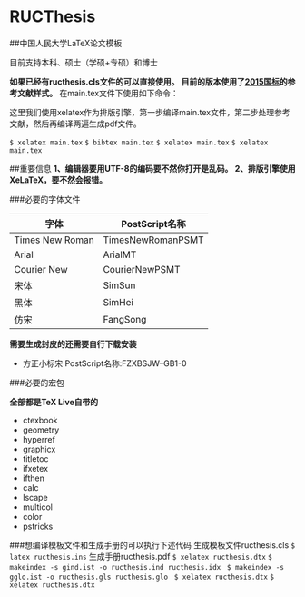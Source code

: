 # RUCThesis
##中国人民大学LaTeX论文模板

目前支持本科、硕士（学硕+专硕）和博士

**如果已经有ructhesis.cls文件的可以直接使用。**
**目前的版本使用了[2015国标](https://github.com/ustctug/gbt-7714-2015)的参考文献样式。**
在main.tex文件下使用如下命令：

这里我们使用xelatex作为排版引擎，第一步编译main.tex文件，第二步处理参考文献，然后再编译两遍生成pdf文件。

`$ xelatex main.tex`
`$ bibtex main.tex`
`$ xelatex main.tex`
`$ xelatex main.tex`

##重要信息
**1、编辑器要用UTF-8的编码要不然你打开是乱码。**
**2、排版引擎使用XeLaTeX，要不然会报错。**


###必要的字体文件

字体 | PostScript名称
------------ | -------------
Times New Roman | TimesNewRomanPSMT
Arial | ArialMT
Courier New | CourierNewPSMT
宋体 | SimSun
黑体 | SimHei
仿宋 | FangSong


**需要生成封皮的还需要自行下载安装**

- 方正小标宋           PostScript名称:FZXBSJW–GB1-0

###必要的宏包

**全部都是TeX Live自带的**
- ctexbook
- geometry
- hyperref
- graphicx
- titletoc
- ifxetex
- ifthen
- calc
- lscape
- multicol
- color
- pstricks

###想编译模板文件和生成手册的可以执行下述代码
生成模板文件ructhesis.cls
`$ latex ructhesis.ins`
生成手册ructhesis.pdf
`$ xelatex ructhesis.dtx`
`$ makeindex -s gind.ist -o ructhesis.ind ructhesis.idx `
`$ makeindex -s gglo.ist -o ructhesis.gls ructhesis.glo `
`$ xelatex ructhesis.dtx`
`$ xelatex ructhesis.dtx`
